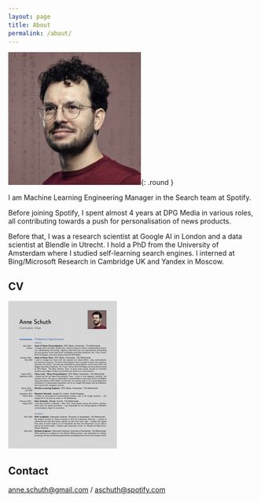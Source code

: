 ```yaml
---
layout: page
title: About
permalink: /about/
---
```


![Picture of Anne Schuth](/assets/anne-campus-270x270.png){: .round }

I am Machine Learning Engineering Manager in the Search team at Spotify.

Before joining Spotify, I spent almost 4 years at DPG Media in various roles, all contributing towards a push for
personalisation of news products.

Before that, I was a research scientist at Google AI in London and a data scientist at Blendle in Utrecht. I hold a PhD
from the University of Amsterdam where I studied self-learning search engines. I interned at Bing/Microsoft Research in
Cambridge UK and Yandex in Moscow.

## CV

[![CV Anne Schuth](/assets/cv-thumbnail.png)](/assets/cv-anne-schuth.pdf)

## Contact

<anne.schuth@gmail.com> / <aschuth@spotify.com>